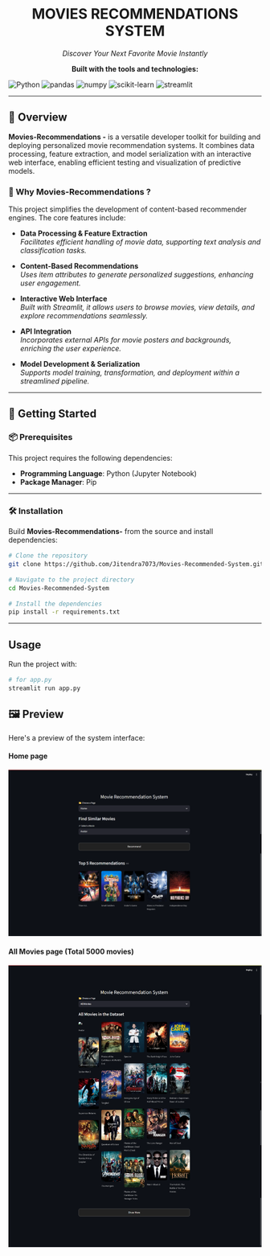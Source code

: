 <center> 
<h1> MOVIES RECOMMENDATIONS SYSTEM </h1>

<i>Discover Your Next Favorite Movie Instantly </i>

**Built with the tools and technologies:**</center>

![Python](https://img.shields.io/badge/Python-3.x-blue?logo=python)
![pandas](https://img.shields.io/badge/pandas-Data%20Processing-purple)
![numpy](https://img.shields.io/badge/numpy-Numerical-orange)
![scikit-learn](https://img.shields.io/badge/scikit--learn-ML-yellow)
![streamlit](https://img.shields.io/badge/Streamlit-UI-red)

---

## 🧠 Overview

**Movies-Recommendations -** is a versatile developer toolkit for building and deploying personalized movie recommendation systems. It combines data processing, feature extraction, and model serialization with an interactive web interface, enabling efficient testing and visualization of predictive models.

### 🎯 Why Movies-Recommendations ?

This project simplifies the development of content-based recommender engines. The core features include:

- **Data Processing & Feature Extraction**  
  _Facilitates efficient handling of movie data, supporting text analysis and classification tasks._

- **Content-Based Recommendations**  
  _Uses item attributes to generate personalized suggestions, enhancing user engagement._

- **Interactive Web Interface**  
  _Built with Streamlit, it allows users to browse movies, view details, and explore recommendations seamlessly._

- **API Integration**  
  _Incorporates external APIs for movie posters and backgrounds, enriching the user experience._

- **Model Development & Serialization**  
  _Supports model training, transformation, and deployment within a streamlined pipeline._

---

## 🚀 Getting Started

### 📦 Prerequisites

This project requires the following dependencies:

- **Programming Language**: Python (Jupyter Notebook)
- **Package Manager**: Pip

---

### 🛠 Installation

Build **Movies-Recommendations-** from the source and install dependencies:

```bash
# Clone the repository
git clone https://github.com/Jitendra7073/Movies-Recommended-System.git
```

```bash
# Navigate to the project directory
cd Movies-Recommended-System
```

```bash
# Install the dependencies
pip install -r requirements.txt
```

---

## Usage

Run the project with:

```bash
# for app.py
streamlit run app.py
```

## 🖼️ Preview

Here's a preview of the system interface:

#### Home page
![Homepage Preview](assets/homeScreen.png)

#### All Movies page (Total 5000 movies)
![Recommendation Preview](assets/AllMovies.png)
